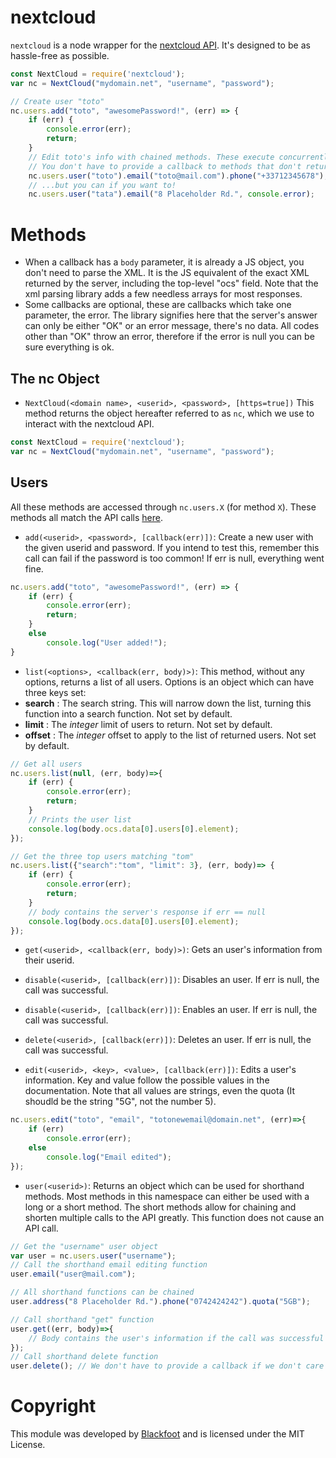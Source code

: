 # nextcloud
`nextcloud` is a node wrapper for the [nextcloud API](https://docs.nextcloud.com/server/13/admin_manual/configuration_user/user_provisioning_api.html). It's designed to be as hassle-free as possible.

```js
const NextCloud = require('nextcloud');
var nc = NextCloud("mydomain.net", "username", "password");

// Create user "toto"
nc.users.add("toto", "awesomePassword!", (err) => {
    if (err) {
        console.error(err);
        return;
    }
    // Edit toto's info with chained methods. These execute concurrently, not sequentially. Each of them is a call to the API.
    // You don't have to provide a callback to methods that don't return any data other than an error
    nc.users.user("toto").email("toto@mail.com").phone("+33712345678");
    // ...but you can if you want to!
    nc.users.user("tata").email("8 Placeholder Rd.", console.error);
```

# Methods

- When a callback has a `body` parameter, it is already a JS object, you don't need to parse the XML. It is the JS equivalent of the exact XML returned by the server, including the top-level "ocs" field. Note that the xml parsing library adds a few needless arrays for most responses.
- Some callbacks are optional, these are callbacks which take one parameter, the error. The library signifies here that the server's answer can only be either "OK" or an error message, there's no data. All codes other than "OK" throw an error, therefore if the error is null you can be sure everything is ok.

## The nc Object
- `NextCloud(<domain name>, <userid>, <password>, [https=true])`
This method returns the object hereafter referred to as `nc`, which we use to interact with the nextcloud API.
```js
const NextCloud = require('nextcloud');
var nc = NextCloud("mydomain.net", "username", "password");
```

## Users
All these methods are accessed through `nc.users.X` (for method `X`). These methods all match the API calls [here](https://docs.nextcloud.com/server/13/admin_manual/configuration_user/instruction_set_for_users.html).

- `add(<userid>, <password>, [callback(err)])`: Create a new user with the given userid and password. If you intend to test this, remember this call can fail if the password is too common! If err is null, everything went fine.

```js
nc.users.add("toto", "awesomePassword!", (err) => {
    if (err) {
        console.error(err);
        return;
    }
    else
        console.log("User added!");
}
```

- `list(<options>, <callback(err, body)>)`: This method, without any options, returns a list of all users. Options is an object which can have three keys set:
- **search** : The search string. This will narrow down the list, turning this function into a search function. Not set by default.
- **limit** : The *integer* limit of users to return. Not set by default.
- **offset** : The *integer* offset to apply to the list of returned users. Not set by default.

```js
// Get all users
nc.users.list(null, (err, body)=>{
    if (err) {
        console.error(err);
        return;
    }
    // Prints the user list
    console.log(body.ocs.data[0].users[0].element);
});

// Get the three top users matching "tom"
nc.users.list({"search":"tom", "limit": 3}, (err, body)=> {
    if (err) {
        console.error(err);
        return;
    }
    // body contains the server's response if err == null    
    console.log(body.ocs.data[0].users[0].element);
});
```

- `get(<userid>, <callback(err, body)>)`: Gets an user's information from their userid.

- `disable(<userid>, [callback(err)])`: Disables an user. If err is null, the call was successful.

- `disable(<userid>, [callback(err)])`: Enables an user. If err is null, the call was successful.

- `delete(<userid>, [callback(err)])`: Deletes an user. If err is null, the call was successful.

-  `edit(<userid>, <key>, <value>, [callback(err)])`: Edits a user's information. Key and value follow the possible values in the documentation. Note that all values are strings, even the quota (It shoudld be the string "5G", not the number 5).
```js
nc.users.edit("toto", "email", "totonewemail@domain.net", (err)=>{
    if (err)
        console.error(err);
    else
        console.log("Email edited");
});
```

- `user(<userid>)`: Returns an object which can be used for shorthand methods. Most methods in this namespace can either be used with a long or a short method. The short methods allow for chaining and shorten multiple calls to the API greatly. This function does not cause an API call.

```js
// Get the "username" user object
var user = nc.users.user("username");
// Call the shorthand email editing function
user.email("user@mail.com");

// All shorthand functions can be chained
user.address("8 Placeholder Rd.").phone("0742424242").quota("5GB");

// Call shorthand "get" function
user.get((err, body)=>{
    // Body contains the user's information if the call was successful
});
// Call shorthand delete function
user.delete(); // We don't have to provide a callback if we don't care to wait for the call to be done, nor care about the result being positive.
````

# Copyright
This module was developed by [Blackfoot](https://blackfoot.io/) and is licensed under the MIT License.